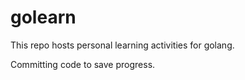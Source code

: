 # golearn

This repo hosts personal learning activities for golang.

Committing code to save progress.